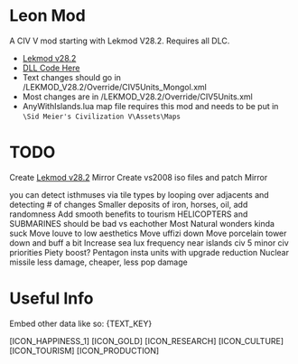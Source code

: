 # Leon Mod
A CIV V mod starting with Lekmod V28.2. Requires all DLC.
* [Lekmod v28.2](https://docs.google.com/document/d/1-i_9E7hD_56WwNgj7LzrkbX7tCuNmud3AVyONijydWs/edit)
* [DLL Code Here](https://github.com/lfricken/nqmod-vs2008)
* Text changes should go in /LEKMOD_V28.2/Override/CIV5Units_Mongol.xml
* Most changes are in /LEKMOD_V28.2/Override/CIV5Units.xml
* AnyWithIslands.lua map file requires this mod and needs to be put in `\Sid Meier's Civilization V\Assets\Maps`



# TODO
Create [Lekmod v28.2](https://docs.google.com/document/d/1-i_9E7hD_56WwNgj7LzrkbX7tCuNmud3AVyONijydWs/edit) Mirror
Create vs2008 iso files and patch Mirror


you can detect isthmuses via tile types by looping over adjacents and detecting # of changes
Smaller deposits of iron, horses, oil, add randomness
Add smooth benefits to tourism
HELICOPTERS and SUBMARINES should be bad vs eachother
Most Natural wonders kinda suck
Move louve to low aesthetics
Move uffizi down
Move porcelain tower down and buff a bit
Increase sea lux frequency near islands
civ 5 minor civ priorities
Piety boost?
Pentagon insta units with upgrade reduction
Nuclear missile less damage, cheaper, less pop damage




# Useful Info
Embed other data like so: {TEXT_KEY}


[ICON_HAPPINESS_1]
[ICON_GOLD]
[ICON_RESEARCH]
[ICON_CULTURE]
[ICON_TOURISM]
[ICON_PRODUCTION]

